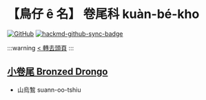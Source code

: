 # 【鳥仔 ê 名】 卷尾科 kuàn-bé-kho

[![GitHub](https://img.shields.io/badge/GitHub-black?logo=github)](https://github.com/siansiansu/tsiau-a-e-mia)
[![hackmd-github-sync-badge](https://hackmd.io/3HiNvoiMRCG3eGF3C_rtmA/badge)](https://hackmd.io/3HiNvoiMRCG3eGF3C_rtmA)

:::warning
[< 轉去頭頁](https://hackmd.io/@siansiansu/Hy4VzNvha)
:::

## [小卷尾 Bronzed Drongo](https://www.instagram.com/p/Cq8W9RuPR0-/)

- 山烏鶖 suann-oo-tshiu
